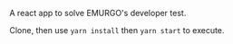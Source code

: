 A react app to solve EMURGO's developer test.

Clone, then use `yarn install` then `yarn start` to execute.